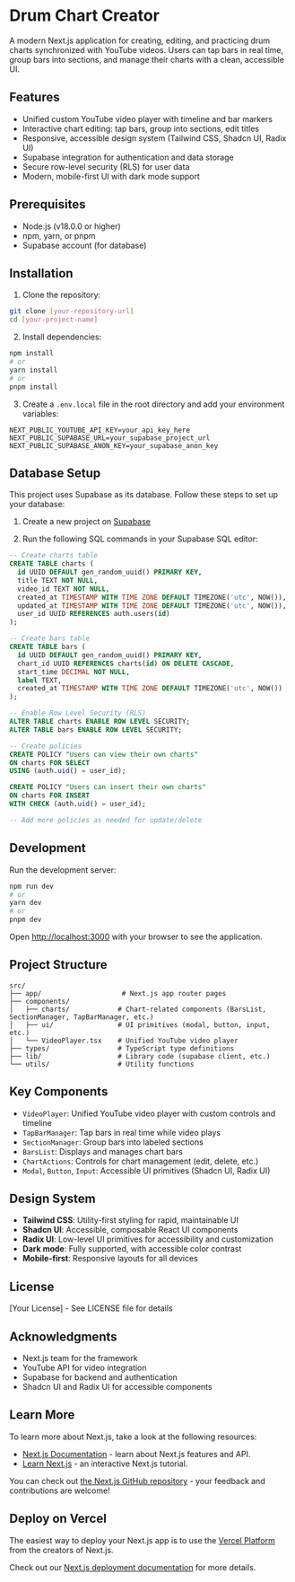 # Drum Chart Creator

A modern Next.js application for creating, editing, and practicing drum charts synchronized with YouTube videos. Users can tap bars in real time, group bars into sections, and manage their charts with a clean, accessible UI.

## Features

- Unified custom YouTube video player with timeline and bar markers
- Interactive chart editing: tap bars, group into sections, edit titles
- Responsive, accessible design system (Tailwind CSS, Shadcn UI, Radix UI)
- Supabase integration for authentication and data storage
- Secure row-level security (RLS) for user data
- Modern, mobile-first UI with dark mode support

## Prerequisites

- Node.js (v18.0.0 or higher)
- npm, yarn, or pnpm
- Supabase account (for database)

## Installation

1. Clone the repository:

```bash
git clone [your-repository-url]
cd [your-project-name]
```

2. Install dependencies:

```bash
npm install
# or
yarn install
# or
pnpm install
```

3. Create a `.env.local` file in the root directory and add your environment variables:

```env
NEXT_PUBLIC_YOUTUBE_API_KEY=your_api_key_here
NEXT_PUBLIC_SUPABASE_URL=your_supabase_project_url
NEXT_PUBLIC_SUPABASE_ANON_KEY=your_supabase_anon_key
```

## Database Setup

This project uses Supabase as its database. Follow these steps to set up your database:

1. Create a new project on [Supabase](https://supabase.com)

2. Run the following SQL commands in your Supabase SQL editor:

```sql
-- Create charts table
CREATE TABLE charts (
  id UUID DEFAULT gen_random_uuid() PRIMARY KEY,
  title TEXT NOT NULL,
  video_id TEXT NOT NULL,
  created_at TIMESTAMP WITH TIME ZONE DEFAULT TIMEZONE('utc', NOW()),
  updated_at TIMESTAMP WITH TIME ZONE DEFAULT TIMEZONE('utc', NOW()),
  user_id UUID REFERENCES auth.users(id)
);

-- Create bars table
CREATE TABLE bars (
  id UUID DEFAULT gen_random_uuid() PRIMARY KEY,
  chart_id UUID REFERENCES charts(id) ON DELETE CASCADE,
  start_time DECIMAL NOT NULL,
  label TEXT,
  created_at TIMESTAMP WITH TIME ZONE DEFAULT TIMEZONE('utc', NOW())
);

-- Enable Row Level Security (RLS)
ALTER TABLE charts ENABLE ROW LEVEL SECURITY;
ALTER TABLE bars ENABLE ROW LEVEL SECURITY;

-- Create policies
CREATE POLICY "Users can view their own charts"
ON charts FOR SELECT
USING (auth.uid() = user_id);

CREATE POLICY "Users can insert their own charts"
ON charts FOR INSERT
WITH CHECK (auth.uid() = user_id);

-- Add more policies as needed for update/delete
```

## Development

Run the development server:

```bash
npm run dev
# or
yarn dev
# or
pnpm dev
```

Open [http://localhost:3000](http://localhost:3000) with your browser to see the application.

## Project Structure

```
src/
├── app/                    # Next.js app router pages
├── components/
│   ├── charts/            # Chart-related components (BarsList, SectionManager, TapBarManager, etc.)
│   ├── ui/                # UI primitives (modal, button, input, etc.)
│   └── VideoPlayer.tsx    # Unified YouTube video player
├── types/                 # TypeScript type definitions
├── lib/                   # Library code (supabase client, etc.)
└── utils/                 # Utility functions
```

## Key Components

- `VideoPlayer`: Unified YouTube video player with custom controls and timeline
- `TapBarManager`: Tap bars in real time while video plays
- `SectionManager`: Group bars into labeled sections
- `BarsList`: Displays and manages chart bars
- `ChartActions`: Controls for chart management (edit, delete, etc.)
- `Modal`, `Button`, `Input`: Accessible UI primitives (Shadcn UI, Radix UI)

## Design System

- **Tailwind CSS**: Utility-first styling for rapid, maintainable UI
- **Shadcn UI**: Accessible, composable React UI components
- **Radix UI**: Low-level UI primitives for accessibility and customization
- **Dark mode**: Fully supported, with accessible color contrast
- **Mobile-first**: Responsive layouts for all devices

## License

[Your License] - See LICENSE file for details

## Acknowledgments

- Next.js team for the framework
- YouTube API for video integration
- Supabase for backend and authentication
- Shadcn UI and Radix UI for accessible components

## Learn More

To learn more about Next.js, take a look at the following resources:

- [Next.js Documentation](https://nextjs.org/docs) - learn about Next.js features and API.
- [Learn Next.js](https://nextjs.org/learn) - an interactive Next.js tutorial.

You can check out [the Next.js GitHub repository](https://github.com/vercel/next.js) - your feedback and contributions are welcome!

## Deploy on Vercel

The easiest way to deploy your Next.js app is to use the [Vercel Platform](https://vercel.com/new?utm_medium=default-template&filter=next.js&utm_source=create-next-app&utm_campaign=create-next-app-readme) from the creators of Next.js.

Check out our [Next.js deployment documentation](https://nextjs.org/docs/app/building-your-application/deploying) for more details.
